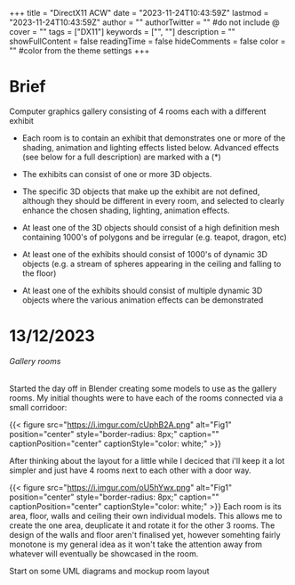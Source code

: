 +++
title = "DirectX11 ACW"
date = "2023-11-24T10:43:59Z"
lastmod = "2023-11-24T10:43:59Z"
author = ""
authorTwitter = "" #do not include @
cover = ""
tags = ["DX11"]
keywords = ["", ""]
description = ""
showFullContent = false
readingTime = false
hideComments = false
color = "" #color from the theme settings
+++

# Brief
Computer graphics gallery consisting of 4 rooms each with a different exhibit  

* Each room is to contain an exhibit that demonstrates one or more of the shading, animation and lighting effects listed below. Advanced effects (see below for a full description) are marked with a (*)

* The exhibits can consist of one or more 3D objects.

* The specific 3D objects that make up the exhibit are not defined, although they should be different in every room, and selected to clearly enhance the chosen shading, lighting, animation effects.

* At least one of the 3D objects should consist of a high definition mesh containing 1000's of polygons and be irregular (e.g. teapot, dragon, etc)

* At least one of the exhibits should consist of 1000's of dynamic 3D objects (e.g. a stream of spheres appearing in the ceiling and falling to the floor)

* At least one of the exhibits should consist of multiple dynamic 3D objects where the various animation effects can be demonstrated

# **13/12/2023**

###### Gallery rooms
Started the day off in Blender creating some models to use as the gallery rooms.
My initial thoughts were to have each of the rooms connected via a small corridoor: 

{{< figure src="https://i.imgur.com/cUphB2A.png" alt="Fig1" position="center" style="border-radius: 8px;" caption="" captionPosition="center" captionStyle="color: white;" >}}

After thinking about the layout for a little while I deciced that i'll keep it a lot simpler and just have 4 rooms next to each other with a door way.

{{< figure src="https://i.imgur.com/oU5hYwx.png" alt="Fig1" position="center" style="border-radius: 8px;" caption="" captionPosition="center" captionStyle="color: white;" >}}
Each room is its area, floor, walls and ceiling their own individual models. This allows me to create the one area, deuplicate it and rotate it for the other 3 rooms. 
The design of the walls and floor aren't finalised yet, however somehting fairly monotone is my general idea as it won't take the attention away from whatever will eventually be showcased in the room. 

Start on some UML diagrams and mockup room layout